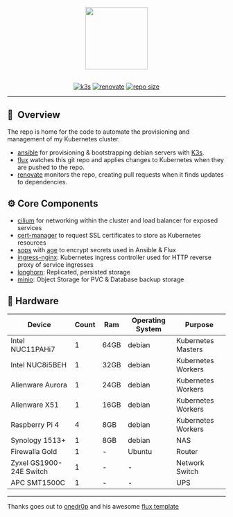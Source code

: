 <div align="center">

<img src="https://camo.githubusercontent.com/5b298bf6b0596795602bd771c5bddbb963e83e0f/68747470733a2f2f692e696d6775722e636f6d2f7031527a586a512e706e67" align="center" width="144px" height="144px"/>

</div>

<br/>

<div align="center">

[![k3s](https://img.shields.io/badge/k3s-v1.27-brightgreen?logo=kubernetes&logoColor=white)](https://k3s.io/)
[![renovate](https://img.shields.io/badge/renovate-enabled-brightgreen?logo=renovatebot&logoColor=white)](https://github.com/renovatebot/renovate)
[![repo size](https://img.shields.io/github/repo-size/clarknova99/home-cluster)](https://github.com/clarknova99/home-cluster)


</div>

---

## :book:&nbsp; Overview

The repo is home for the code to automate the provisioning and management of my Kubernetes cluster.
* [ansible](https://www.ansible.com) for provisioning & bootstrapping debian servers with [K3s](https://k3s.io).
* [flux](https://toolkit.fluxcd.io)  watches this git repo and applies changes to Kubernetes when they are pushed to the repo.
* [renovate](https://github.com/renovatebot/renovate) monitors the repo, creating pull requests when it finds updates to dependencies.

## :gear: Core Components
* [cilium](https://cilium.io/) for networking within the cluster and load balancer for exposed services
* [cert-manager](https://cert-manager.io) to request SSL certificates to store as Kubernetes resources
* [sops](https://github.com/mozilla/sops) with [age](https://github.com/FiloSottile/age) to encrypt secrets used in Ansible & Flux
* [ingress-nginx](https://github.com/kubernetes/ingress-nginx): Kubernetes ingress controller used for HTTP reverse proxy of service ingresses
* [longhorn](https://longhorn.io/): Replicated, persisted storage
* [minio](https://min.io/): Object Storage for PVC & Database backup storage



## 🔧 Hardware
| Device | Count | Ram | Operating System | Purpose |
| --- | --- | --- | --- | --- |
| Intel NUC11PAHi7 | 1   | 64GB | debian | Kubernetes Masters |
| Intel NUC8i5BEH | 1   | 32GB | debian | Kubernetes Workers |
| Alienware Aurora | 1   | 24GB | debian | Kubernetes Workers |
| Alienware X51  | 1   | 16GB | debian | Kubernetes Workers |
| Raspberry Pi 4 | 4   | 8GB | debian | Kubernetes Workers |
| Synology 1513+ | 1   | 8GB | debian | NAS |
| Firewalla Gold | 1   | - | Ubuntu | Router |
| Zyxel GS1900-24E Switch | 1   | -   | -   | Network Switch |
| APC SMT1500C | 1   | -   | -   | UPS |

---

Thanks goes out to [onedr0p](https://github.com/onedr0p) and his awesome [flux template](https://github.com/onedr0p)
